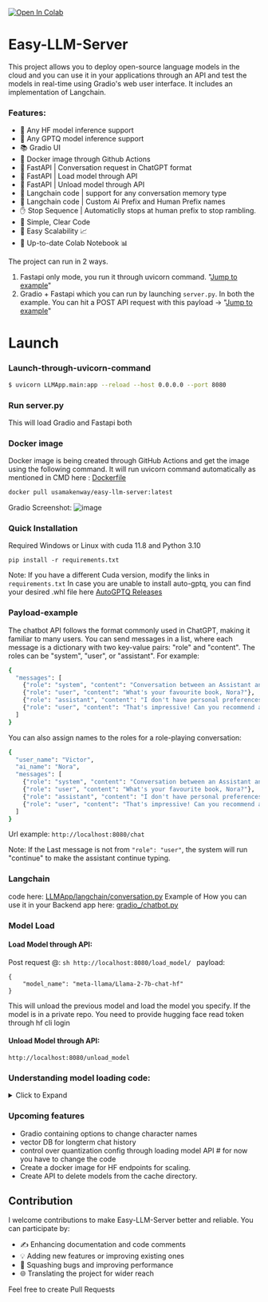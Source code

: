 [![Open In Colab](https://colab.research.google.com/assets/colab-badge.svg)](https://colab.research.google.com/drive/1n74YhO73qALQCZorcWJA3tqxWOqselXW)
# Easy-LLM-Server
This project allows you to deploy open-source language models in the cloud and you can use it in your applications through an API and test the models in real-time using Gradio's web user interface. It includes an implementation of Langchain.

### Features:
- 🧠 Any HF model inference support
- 🧠 Any GPTQ model inference support
- 📚  Gradio UI
- 🐳  Docker image through Github Actions
- 🚀 FastAPI | Conversation request in ChatGPT format
- 🚀 FastAPI | Load model through API
- 🚀 FastAPI | Unload model through API
- 💬 Langchain code | support for any conversation memory type
- 💬 Langchain code | Custom Ai Prefix and Human Prefix names
- ✋ Stop Sequence | Automaticlly stops at human prefix to stop rambling.
- 🌟 Simple, Clear Code
- 🚀 Easy Scalability 📈
- 📝 Up-to-date Colab Notebook 📊

The project can run in 2 ways.
1. Fastapi only mode, you run it through uvicorn command. "[Jump to example](#launch-through-uvicorn-command)"
2. Gradio + Fastapi which you can run by launching ```server.py```. 
In both the example. You can hit a POST API request with this payload -> "[Jump to example](#payload-example)"

# Launch
### Launch-through-uvicorn-command
```sh
$ uvicorn LLMApp.main:app --reload --host 0.0.0.0 --port 8080
```
### Run server.py
This will load Gradio and Fastapi both
### Docker image
Docker image is being created through GitHub Actions and get the image using the following command. 
It will run uvicorn command automatically as mentioned in CMD here : [Dockerfile](Dockerfile)
```sh
docker pull usamakenway/easy-llm-server:latest
```
Gradio Screenshot:
![image](https://github.com/UsamaKenway/LLM-fastapi-n-gradio-server/assets/56207634/0455fd83-e445-479d-b7a6-0fbddda0601e)

### Quick Installation
Required Windows or Linux with cuda 11.8 and Python 3.10
```shell
pip install -r requirements.txt
```
Note: If you have a different Cuda version, modify the links in ```requirements.txt```
In case you are unable to install auto-gptq, you can find your desired .whl file here [AutoGPTQ Releases](https://github.com/PanQiWei/AutoGPTQ/releases)


### Payload-example
The chatbot API follows the format commonly used in ChatGPT, making it familiar to many users. You can send messages in a list, where each message is a dictionary with two key-value pairs: "role" and "content". The roles can be "system", "user", or "assistant". For example:
  
```sh
{
  "messages": [
    {"role": "system", "content": "Conversation between an Assistant and the user"},
    {"role": "user", "content": "What's your favourite book, Nora?"},
    {"role": "assistant", "content": "I don't have personal preferences, but I'm knowledgeable about many books."},
    {"role": "user", "content": "That's impressive! Can you recommend a classic novel?"}
  ]
}
```
You can also assign names to the roles for a role-playing conversation:

```sh
{
  "user_name": "Victor",
  "ai_name": "Nora",
  "messages": [
    {"role": "system", "content": "Conversation between an Assistant and the user"},
    {"role": "user", "content": "What's your favourite book, Nora?"},
    {"role": "assistant", "content": "I don't have personal preferences, but I'm knowledgeable about many books."},
    {"role": "user", "content": "That's impressive! Can you recommend a classic novel?"}
  ]
}
```
Url example: ```http://localhost:8080/chat```

Note:
If the Last message is not from ```"role": "user"```, the system will run "continue" to make the assistant continue typing.

### Langchain
code here: [LLMApp/langchain/conversation.py](./LLMApp/langchain/conversation.py)
Example of How you can use it in your Backend app here: [gradio_/chatbot.py](./gradio_/chatbot.py) 

### Model Load
#### Load Model through API:
Post request @: ```sh http://localhost:8080/load_model/ ```
payload:
```
{
    "model_name": "meta-llama/Llama-2-7b-chat-hf"
}
```
This will unload the previous model and load the model you specify. If the model is in a private repo. You need to provide hugging face read token through hf cli login
#### Unload Model through API:
```http://localhost:8080/unload_model```

### Understanding model loading code:
<details>
<summary>Click to Expand</summary>
Both HF and quantized models are supported. Class here: [LLMApp/models/load_llm.py](./LLMApp/models/load_llm.py) 

1. Load using HF transformers.AutoModelForCausalLM.from_pretrained:
```python
from LLMApp.models.load_llm import HFModel
HFModel(model_name)
```
2. Load using AutoGPTQ

```python
from LLMApp.models.load_llm import GPTQModel
GPTQModel(model_name)
```
By default the model loads in ```_startup_model()``` through ```start_app_handler```

</details>

### Upcoming features
- Gradio containing options to change character names
- vector DB for longterm chat history
- control over quantization config through loading model API # for now you have to change the code
- Create a docker image for HF endpoints for scaling.
- Create API to delete models from the cache directory.

## Contribution
I welcome contributions to make Easy-LLM-Server better and reliable. You can participate by:

- ✍ Enhancing documentation and code comments
- 💡 Adding new features or improving existing ones
- 🐛 Squashing bugs and improving performance
- 🌐 Translating the project for wider reach

Feel free to create Pull Requests





